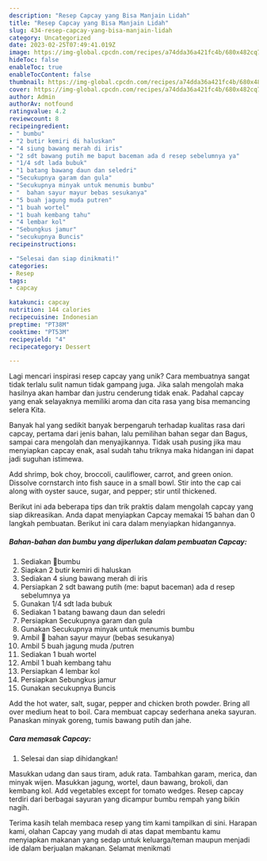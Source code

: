 ```yaml
---
description: "Resep Capcay yang Bisa Manjain Lidah"
title: "Resep Capcay yang Bisa Manjain Lidah"
slug: 434-resep-capcay-yang-bisa-manjain-lidah
category: Uncategorized
date: 2023-02-25T07:49:41.019Z
image: https://img-global.cpcdn.com/recipes/a74dda36a421fc4b/680x482cq70/capcay-foto-resep-utama.jpg
hideToc: false
enableToc: true
enableTocContent: false
thumbnail: https://img-global.cpcdn.com/recipes/a74dda36a421fc4b/680x482cq70/capcay-foto-resep-utama.jpg
cover: https://img-global.cpcdn.com/recipes/a74dda36a421fc4b/680x482cq70/capcay-foto-resep-utama.jpg
author: Admin
authorAv: notfound
ratingvalue: 4.2
reviewcount: 8
recipeingredient:
- " bumbu"
- "2 butir kemiri di haluskan"
- "4 siung bawang merah di iris"
- "2 sdt bawang putih me baput baceman ada d resep sebelumnya ya"
- "1/4 sdt lada bubuk"
- "1 batang bawang daun dan seledri"
- "Secukupnya garam dan gula"
- "Secukupnya minyak untuk menumis bumbu"
- "  bahan sayur mayur bebas sesukanya"
- "5 buah jagung muda putren"
- "1 buah wortel"
- "1 buah kembang tahu"
- "4 lembar kol"
- "Sebungkus jamur"
- "secukupnya Buncis"
recipeinstructions:

- "Selesai dan siap dinikmati!"
categories:
- Resep
tags:
- capcay

katakunci: capcay 
nutrition: 144 calories
recipecuisine: Indonesian
preptime: "PT38M"
cooktime: "PT53M"
recipeyield: "4"
recipecategory: Dessert

---
```





Lagi mencari inspirasi resep capcay yang unik? Cara membuatnya sangat tidak terlalu sulit namun tidak gampang juga. Jika salah mengolah maka hasilnya akan hambar dan justru cenderung tidak enak. Padahal capcay yang enak selayaknya memiliki aroma dan cita rasa yang bisa memancing selera Kita.





Banyak hal yang sedikit banyak berpengaruh terhadap kualitas rasa dari capcay, pertama dari jenis bahan, lalu pemilihan bahan segar dan Bagus, sampai cara mengolah dan menyajikannya. Tidak usah pusing jika mau menyiapkan capcay enak,      asal sudah tahu triknya maka hidangan ini dapat jadi suguhan istimewa.














Add shrimp, bok choy, broccoli, cauliflower, carrot, and green onion. Dissolve cornstarch into fish sauce in a small bowl. Stir into the cap cai along with oyster sauce, sugar, and pepper; stir until thickened.






Berikut ini ada beberapa tips dan trik praktis dalam mengolah capcay yang siap dikreasikan. Anda dapat menyiapkan Capcay memakai 15 bahan dan 0 langkah pembuatan. Berikut ini cara dalam menyiapkan hidangannya.

<!--inarticleads1-->

##### Bahan-bahan dan bumbu yang diperlukan dalam pembuatan Capcay:

1. Sediakan  🥙bumbu
1. Siapkan 2 butir kemiri di haluskan
1. Sediakan 4 siung bawang merah di iris
1. Persiapkan 2 sdt bawang putih (me: baput baceman) ada d resep sebelumnya ya
1. Gunakan 1/4 sdt lada bubuk
1. Sediakan 1 batang bawang daun dan seledri
1. Persiapkan Secukupnya garam dan gula
1. Gunakan Secukupnya minyak untuk menumis bumbu
1. Ambil  🥙 bahan sayur mayur (bebas sesukanya)
1. Ambil 5 buah jagung muda /putren
1. Sediakan 1 buah wortel
1. Ambil 1 buah kembang tahu
1. Persiapkan 4 lembar kol
1. Persiapkan Sebungkus jamur
1. Gunakan secukupnya Buncis


Add the hot water, salt, sugar, pepper and chicken broth powder. Bring all over medium heat to boil. Cara membuat capcay sederhana aneka sayuran. Panaskan minyak goreng, tumis bawang putih dan jahe. 

<!--inarticleads2-->

##### Cara memasak Capcay:


1. Selesai dan siap dihidangkan!

Masukkan udang dan saus tiram, aduk rata. Tambahkan garam, merica, dan minyak wijen. Masukkan jagung, wortel, daun bawang, brokoli, dan kembang kol. Add vegetables except for tomato wedges. Resep capcay terdiri dari berbagai sayuran yang dicampur bumbu rempah yang bikin nagih. 

Terima kasih telah membaca resep yang tim kami tampilkan di sini. Harapan kami, olahan Capcay yang mudah di atas dapat membantu kamu menyiapkan makanan yang sedap untuk keluarga/teman maupun menjadi ide dalam berjualan makanan. Selamat menikmati
